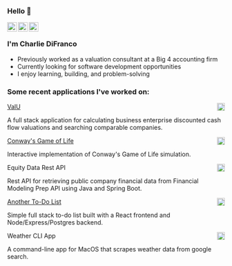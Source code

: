 ### Hello 👋

<a href="https://www.linkedin.com/in/charlie-difranco/">
  <img align="left" alt="Charlie's LinkedIn" width="22px" src="https://cdn.jsdelivr.net/npm/simple-icons@v3/icons/linkedin.svg" />
</a>

<a href="https://github.com/cdifranco1/">
  <img align="left" alt="Charlie's Github" width="22px" src="https://cdn.jsdelivr.net/npm/simple-icons@v3/icons/github.svg" />
</a>

<a href="https://leetcode.com/cdifranco/">
  <img align="left" alt="Charlie's Leetcode" width="22px" src="https://cdn.jsdelivr.net/npm/simple-icons@v3/icons/leetcode.svg" />
</a>

<br />

### I'm Charlie DiFranco
- Previously worked as a valuation consultant at a Big 4 accounting firm
- Currently looking for software development opportunities
- I enjoy learning, building, and problem-solving


### Some recent applications I've worked on: 

<div>
  <a href="https://valuation-swart.vercel.app/">
    <span>ValU</span>
  </a>
  <a href="https://github.com/cdifranco1/valuation-backend">
      <img align="right" alt="Charlie's Github" width="18px" src="https://cdn.jsdelivr.net/npm/simple-icons@v3/icons/github.svg" />
  </a>
</div>
<p>A full stack application for calculating business enterprise discounted cash flow valuations and searching comparable companies.</p>  

<div>
  <a href="https://conway-game-of-life-nine.vercel.app/">
    <span>Conway's Game of Life</span>
   </a>
  <a href="https://github.com/cdifranco1/conway-game-of-life">
      <img align="right" alt="Charlie's Github" width="18px" src="https://cdn.jsdelivr.net/npm/simple-icons@v3/icons/github.svg" />
  </a>
</div>
<p>Interactive implementation of Conway's Game of Life simulation.</p>

<div>
  <span>Equity Data Rest API</span>
  <a href="https://github.com/cdifranco1/stock_data">
      <img align="right" alt="Charlie's Github" width="18px" src="https://cdn.jsdelivr.net/npm/simple-icons@v3/icons/github.svg" />
   </a>
</div>
<p>Rest API for retrieving public company financial data from Financial Modeling Prep API using Java and Spring Boot.</p>


<div>
  <a href="https://todo-list-frontend.vercel.app/">
    <span>Another To-Do List</span>
   </a>
    <a href="https://github.com/cdifranco1/todo-list-backend">
      <img align="right" alt="Charlie's Github" width="18px" src="https://cdn.jsdelivr.net/npm/simple-icons@v3/icons/github.svg" />
   </a>
</div>
<p>Simple full stack to-do list built with a React frontend and Node/Express/Postgres backend.</p>


<div>
  <span>Weather CLI App</span>
  <a href="https://github.com/cdifranco1/weather_cli">
    <img align="right" alt="Charlie's Github" width="18px" src="https://cdn.jsdelivr.net/npm/simple-icons@v3/icons/github.svg" />
  </a>
</div>
<p>A command-line app for MacOS that scrapes weather data from google search.</p> 
